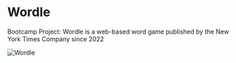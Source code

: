 # Wordle
Bootcamp Project: Wordle is a web-based word game published by the New York Times Company since 2022

![Wordle](https://user-images.githubusercontent.com/108268012/220915953-952a68ea-1625-4998-8575-8952a77223ec.jpg)
